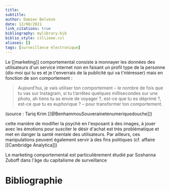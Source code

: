 ```yaml
---
title: 
subtitle:
author: Damien Belvèze
date: 12/08/2021
link_citations: true
bibliography: mylibrary.bib
biblio_style: csl\ieee.csl
aliases: []
tags: [surveillance électronique]
---
```


Le [[marketing]] comportemental consiste à monnayer les données des utilisateurs d'un service internet non en faisant un profil type de la personne (dis-moi qui tu es et je t'enverrais de la publicité qui va t'ntéresser) mais en fonction de son comportement : 

> Aujourd’hui, je vais utiliser ton comportement – le nombre de fois que tu vas sur Instagram, si tu t’arrêtes quelques millisecondes sur une photo, ah tiens tu as envie de voyager ?, est-ce que tu es déprimé ?, est-ce que tu es euphorique ? – pour transformer ton comportement.

(source : Tariq Krim [[@BenhammouSouverainetenumeriquedouche]])

cette manière de modifier la psychè en l'exposant à des images, à jouer avec les émotions pour susciter le désir d'achat est très problématique et met en danger la santé mentale des utilisateurs. Par ailleurs, ces manipulations peuvent également servir à des fins politiques (cf. affaire [[Cambridge Analytica]]) 

Le marketing comportemental est particulièrement étudié par Soshanna Zuboff dans l'âge du capitalisme de surveillance






# Bibliographie
